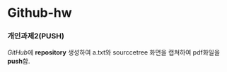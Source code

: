 # Github-hw

### 개인과제2(PUSH)
*GitHub*에 **repository** 생성하여 a.txt와 sourccetree 화면을 캡쳐하여 pdf화일을 **push**함.
